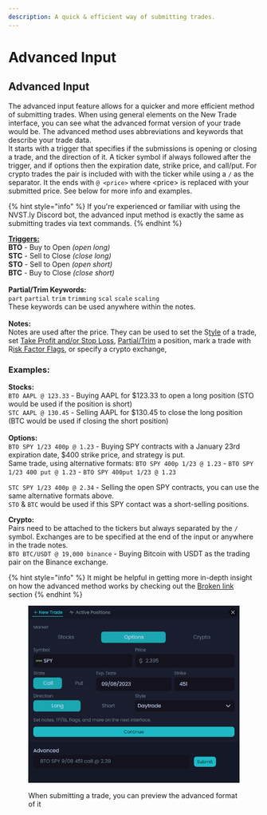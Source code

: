 ```yaml
---
description: A quick & efficient way of submitting trades.
---
```


# Advanced Input

## Advanced Input

The advanced input feature allows for a quicker and more efficient method of submitting trades. When using general elements on the New Trade interface, you can see what the advanced format version of your trade would be. The advanced method uses abbreviations and keywords that describe your trade data.\
It starts with a trigger that specifies if the submissions is opening or closing a trade, and the direction of it. A ticker symbol if always followed after the trigger, and if options then the expiration date, strike price, and call/put. For crypto trades the pair is included with with the ticker while using a `/` as the separator. It the ends with `@ <price>` where \<price> is replaced with your submitted price. See below for more info and examples.

{% hint style="info" %}
If you're experienced or familiar with using the NVST.ly Discord bot, the advanced input method is exactly the same as submitting trades via text commands.
{% endhint %}

[**Triggers:**](https://docs.thetradehub.net/submit-stocks-options-trades-on-discord/triggers)\
**BTO** - Buy to Open _(open long)_\
**STC** - Sell to Close _(close long)_\
**STO** - Sell to Open _(open short)_\
**BTC** - Buy to Close _(close short)_\
\
**Partial/Trim Keywords:**\
`part` `partial` `trim` `trimming` `scal` `scale` `scaling`\
These keywords can be used anywhere within the notes.\
\
**Notes:**\
Notes are used after the price. They can be used to set the S[tyle](../submit-stocks-options-trades-on-discord/trade-styles-risk-flags-and-trade-notes.md#trade-styles) of a trade, set [Take Profit and/or Stop Loss](../submit-stocks-options-trades-on-discord/setting-tp-sl.md), [Partial/Trim](../submit-stocks-options-trades-on-discord/trim-partial-close.md) a position, mark a trade with R[isk Factor Flags](../submit-stocks-options-trades-on-discord/trade-styles-risk-flags-and-trade-notes.md#risk-flags), or specify a crypto exchange,&#x20;

### &#x20;**Examples:**

**Stocks:**\
`BTO AAPL @ 123.33` - Buying AAPL for $123.33 to open a long position (STO would be used if the position is short)\
`STC AAPL @ 130.45` - Selling AAPL for $130.45 to close the long position (BTC would be used if closing the short position)\
\
**Options:**\
`BTO SPY 1/23 400p @ 1.23` - Buying SPY contracts with a January 23rd expiration date, $400 strike price, and strategy is put. \
Same trade, using alternative formats: `BTO SPY 400p 1/23 @ 1.23` - `BTO SPY 1/23 400 put @ 1.23` - `BTO SPY 400put 1/23 @ 1.23`

`STC SPY 1/23 400p @ 2.34` - Selling the open SPY contracts, you can use the same alternative formats above. \
`STO` & `BTC` would be used if this SPY contact was a short-selling positions.

**Crypto:**\
Pairs need to be attached to the tickers but always separated by the `/` symbol. Exchanges are to be specified at the end of the input or anywhere in the trade notes.\
`BTO BTC/USDT @ 19,000 binance` - Buying Bitcoin with USDT as the trading pair on the Binance exchange.

{% hint style="info" %}
It might be helpful in getting more in-depth insight on how the advanced method works by checking out the [Broken link](broken-reference "mention") section
{% endhint %}

<figure><img src="../.gitbook/assets/image (204).png" alt=""><figcaption><p>When submitting a trade, you can preview the advanced format of it</p></figcaption></figure>
